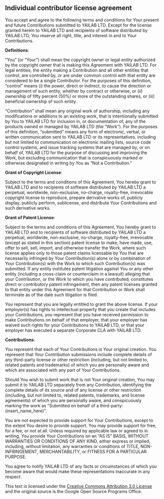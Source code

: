 ## Individual contributor license agreement

You accept and agree to the following terms and conditions for Your present and
future Contributions submitted to YAILAB LTD. Except for the license granted
herein to YAILAB LTD and recipients of software distributed by YAILAB LTD,
You reserve all right, title, and interest in and to Your Contributions.

**Definitions**:

“You” (or “Your”) shall mean the copyright owner or legal entity authorized by
the copyright owner that is making this Agreement with YAILAB LTD. For legal entities, the entity making a Contribution and all other entities that control, are controlled by, or are under common control with that entity are considered to be a single Contributor. For the purposes of this definition, “control” means (i) the power, direct or indirect, to cause the direction or management of such entity, whether by contract or otherwise, or (ii) ownership of fifty percent (50%) or more of the outstanding shares, or (iii) beneficial ownership of such entity.

“Contribution” shall mean any original work of authorship, including any
modifications or additions to an existing work, that is intentionally submitted
by You to YAILAB LTD for inclusion in, or documentation of, any of the products
owned or managed by YAILAB LTD (the “Work”). For the purposes of this
definition, “submitted” means any form of electronic, verbal, or written
communication sent to YAILAB LTD or its representatives, including but not
limited to communication on electronic mailing lists, source code control
systems, and issue tracking systems that are managed by, or on behalf of,
YAILAB LTD for the purpose of discussing and improving the Work, but excluding
communication that is conspicuously marked or otherwise designated in writing by
You as “Not a Contribution.”

**Grant of Copyright License**:

Subject to the terms and conditions of this Agreement, You hereby grant to
YAILAB LTD and to recipients of software distributed by YAILAB LTD a perpetual, worldwide, non-exclusive, no-charge, royalty-free, irrevocable copyright license to reproduce, prepare derivative works of, publicly display, publicly perform, sublicense, and distribute Your Contributions and such derivative works.

**Grant of Patent License**:

Subject to the terms and conditions of this Agreement, You hereby grant to YAILAB LTD and to recipients of software distributed by YAILAB LTD a perpetual, worldwide, non-exclusive, no-charge, royalty-free, irrevocable (except as stated in this section) patent license to make, have made, use, offer to sell, sell, import, and otherwise transfer the Work, where such license applies only to those patent claims licensable by You that are necessarily infringed by Your Contribution(s) alone or by combination of Your Contribution(s) with the Work to which such Contribution(s) was submitted. If any entity institutes patent litigation against You or any other entity (including a cross-claim or counterclaim in a lawsuit) alleging that your Contribution, or the Work to which you have contributed, constitutes direct or contributory patent infringement, then any patent licenses granted to that entity under this Agreement for that Contribution or Work shall terminate as of the date such litigation is filed.

You represent that you are legally entitled to grant the above license. If your employer(s) has rights to intellectual property that you create that includes your Contributions, you represent that you have received permission to make Contributions on behalf of that employer, that your employer has waived such rights for your Contributions to YAILAB LTD, or that your employer has executed a separate Corporate CLA with YAILAB LTD.

**Contributions**:

You represent that each of Your Contributions is Your original creation. You represent that Your Contribution submissions include complete details of any third-party license or other restriction (including, but not limited to, related patents and trademarks) of which you are personally aware and which are associated with any part of Your Contributions.

Should You wish to submit work that is not Your original creation, You may submit it to YAILAB LTD separately from any Contribution, identifying the complete details of its source and of any license or other restriction (including, but not limited to, related patents, trademarks, and license agreements) of which you are personally aware, and conspicuously marking the work as “Submitted on behalf of a third-party: (insert_name_here)”.

You are not expected to provide support for Your Contributions, except to the extent You desire to provide support. You may provide support for free, for a fee, or not at all. Unless required by applicable law or agreed to in writing, You provide Your Contributions on an “AS IS” BASIS, WITHOUT WARRANTIES OR CONDITIONS OF ANY KIND, either express or implied, including, without limitation, any warranties or conditions of TITLE, NON- INFRINGEMENT, MERCHANTABILITY, or FITNESS FOR A PARTICULAR PURPOSE.

You agree to notify YAILAB LTD of any facts or circumstances of which you become aware that would make these representations inaccurate in any respect.

This text is licensed under the [Creative Commons Attribution 3.0 License](https://creativecommons.org/licenses/by/3.0/)
and the original source is the Google Open Source Programs Office.
